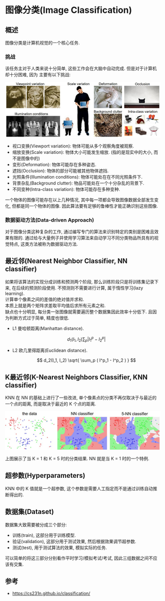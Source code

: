 # 图像分类(Image Classification)

## 概述

图像分类是计算机视觉的一个核心任务.  

### 挑战

该任务主对于人类来说十分简单, 这些工作会在大脑中自动完成. 但是对于计算机却十分困难, 因为
主要有以下挑战:  

![挑战](assets/challenges.jpeg)  

- 视口变换(Viewport variation): 物体可能从多个观察角度被观察.
- 缩放变换(Scale variation): 物体大小可能发生缩放. (指的是现实中的大小, 而不是图像中的)
- 变形(Deformation): 物体可能存在多种姿态.
- 遮挡(Occlusion): 物体的部分可能被其他物体遮挡.
- 光照条件(Illumination conditions): 物体可能处在在不同光照条件下.
- 背景杂乱(Background clutter): 物品可能处在一个十分杂乱的背景下.
- 不同变种(Intra-class variation): 物体可能存在多种变种.

一个物体的图像可能存在以上几种情况, 其中每一项都会导致图像数据全部发生变化, 但都是同一个物体的图像. 因此算法要有足够的鲁棒性才能正确识别这些图像.  

### 数据驱动方法(Data-driven Approach)

对于图像分类这种复杂的工作, 通过编写专门的算法来识别特定的类别是困难且效果有限的. 通过给与大量例子并使用学习算法来自动学习不同分类物品所具有的视觉特点, 这类方法被称为数据驱动方法.  

## 最近邻(Nearest Neighbor Classifier, NN classifier)

如果将该算法的实现分成训练和预测两个阶段, 那么训练阶段只是将训练集记录下来, 在后续的预测阶段使用. 不预测则不需要进行计算, 属于惰性学习(lazy learning).  
计算单个像素之间的差值的绝对值并求和.  
本质上就是两个矩阵求差取平均值后求所有元素之和.  
缺点也十分明显, 每分类一张图像就需要遍历整个数据集因此效率十分低下. 且因为判断方式过于简单, 精度也很低.  

- L1 曼哈顿距离(Manhattan distance).

    $$ d_1(I_1, I_2) \sum_p | I^p_1 - I^p_2 | $$

- L2 欧几里得距离(Euclidean distance).

    $$ d_2(I_1, I_2) \sqrt{ \sum_p ( I^p_1 - I^p_2 ) } $$

## K最近邻(K-Nearest Neighbors Classifier, KNN classifier)

KNN 在 NN 的基础上进行了一些改进, 单个像素点的分类不再仅取决于与最近的一个点的距离, 而是取决于最近的 K 个点的距离.  

![NN and KNN](./assets/knn.jpeg)  

上图展示了当 K = 1 和 K = 5 时的分类结果. NN 就是当 K = 1 时的一个特例.  

## 超参数(Hyperparameters)

KNN 中的 K 值就是一个超参数, 这个参数是需要人工指定而不是通过训练自动推断得出的.  

## 数据集(Dataset)

数据集大致需要被分成三个部分:  

- 训练(train), 这部分用于训练模型.
- 验证(validation), 这部分用于测试效果, 然后根据效果调节超参数.
- 测试(test), 用于测试算法的效果, 模拟实际的任务.

可以简单的将这三部分分别看作平时学习/模拟考试/考试, 因此三组数据之间不应该有交集.  

## 参考

- <https://cs231n.github.io/classification/>
